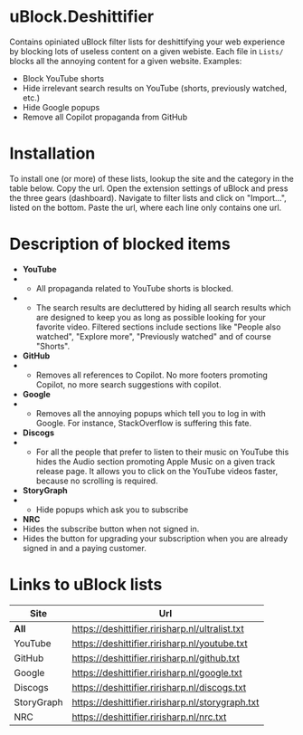 # uBlock.Deshittifier

Contains opiniated uBlock filter lists for deshittifying your web experience by blocking lots of useless content on a
given webiste.
Each file in `Lists/` blocks all the annoying content for a given website.
Examples:

- Block YouTube shorts
- Hide irrelevant search results on YouTube (shorts, previously watched, etc.)
- Hide Google popups
- Remove all Copilot propaganda from GitHub

# Installation

To install one (or more) of these lists, lookup the site and the category in the table below.
Copy the url.
Open the extension settings of uBlock and press the three gears (dashboard).
Navigate to filter lists and click on "Import...", listed on the bottom.
Paste the url, where each line only contains one url.

# Description of blocked items

- **YouTube**
-
    - All propaganda related to YouTube shorts is blocked.
-
    - The search results are decluttered by hiding all search results which are designed to keep you as long as possible
      looking for your favorite video.
      Filtered sections include sections like "People also watched", "Explore more", "Previously watched" and of
      course "Shorts".
- **GitHub**
-
    - Removes all references to Copilot. No more footers promoting Copilot, no more search suggestions with copilot.
- **Google**
-
    - Removes all the annoying popups which tell you to log in with Google. For instance, StackOverflow is suffering
      this fate.
- **Discogs**
-
    - For all the people that prefer to listen to their music on YouTube this hides the Audio section promoting Apple
      Music on a given track release page.
      It allows you to click on the YouTube videos faster, because no scrolling is required.
- **StoryGraph**
- - Hide popups which ask you to subscribe
- **NRC**
- Hides the subscribe button when not signed in.
- Hides the button for upgrading your subscription when you are already signed in and a paying customer.

# Links to uBlock lists

| Site       | Url                                              |
|------------|--------------------------------------------------|
| **All**    | https://deshittifier.ririsharp.nl/ultralist.txt  |
| YouTube    | https://deshittifier.ririsharp.nl/youtube.txt    |
| GitHub     | https://deshittifier.ririsharp.nl/github.txt     |
| Google     | https://deshittifier.ririsharp.nl/google.txt     |
| Discogs    | https://deshittifier.ririsharp.nl/discogs.txt    |
| StoryGraph | https://deshittifier.ririsharp.nl/storygraph.txt |
| NRC        | https://deshittifier.ririsharp.nl/nrc.txt        |